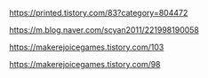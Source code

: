 <https://printed.tistory.com/83?category=804472>

<https://m.blog.naver.com/scyan2011/221998190058>

<https://makerejoicegames.tistory.com/103>

<https://makerejoicegames.tistory.com/98>
